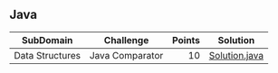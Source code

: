 ## Java
| SubDomain | Challenge | Points | Solution |
|-----------|-----------|-------:|----------|
|Data Structures|Java Comparator|10|[Solution.java](HackerRank-solutions/Java/Solution.java)|
